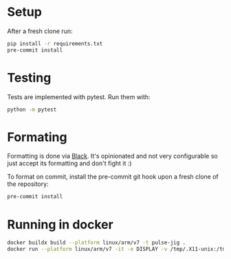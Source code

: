 

# Setup

After a fresh clone run:

```bash
pip install -r requirements.txt
pre-commit install
```

# Testing

Tests are implemented with pytest. Run them with:

```bash
python -m pytest 
```

# Formating

Formatting is done via [Black](https://github.com/psf/black). It's opinionated and not very configurable so just 
accept its formatting and don't fight it :)

To format on commit, install the pre-commit git hook upon a fresh clone of the repository:

```bash
pre-commit install
```

# Running in docker

```bash
docker buildx build --platform linux/arm/v7 -t pulse-jig .
docker run --platform linux/arm/v7 -it -e DISPLAY -v /tmp/.X11-unix:/tmp/.X11-unix -u $(id -u ${USER}):$(id -g ${USER}) pulse-jig
```

